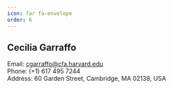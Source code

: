 ```yaml
---
icon: far fa-envelope
order: 6
---
```


## Cecilia Garraffo
Email: cgarraffo@cfa.harvard.edu  
Phone: (+1) 617 495 7244  
Address: 60 Garden Street, Cambridge, MA 02138, USA  
